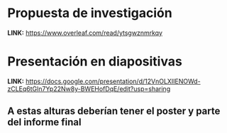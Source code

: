 # Propuesta de investigación 
**LINK:** https://www.overleaf.com/read/ytsgwznmrkqy

# Presentación en diapositivas 
**LINK:**  https://docs.google.com/presentation/d/12VnOLXIIENOWd-zCLEq6tGln7Yp22Nw8y-BWEHofDqE/edit?usp=sharing

## A estas alturas deberían tener el poster y parte del informe final

